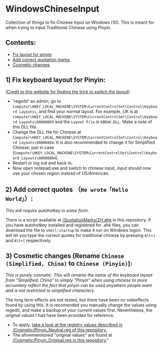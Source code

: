 # WindowsChineseInput
Collection of things to fix Chinese Input on Windows (10).
This is meant for when trying to input Traditional Chinese using Pinyin.

## Contents:
 - [Fix layout for pinyin](https://github.com/null-von-sushi/WindowsChineseInput/blob/master/README.md#1-fix-keyboard-layout-for-pinyin)
 - [Add correct quotation marks](https://github.com/null-von-sushi/WindowsChineseInput#2-add-correct-quotes-he-wrote-hello-world)
 - [Cosmetic changes](https://github.com/null-von-sushi/WindowsChineseInput#3-cosmetic-changes-rename-chinese-simplified-china-to-chinese-pinyin)

## 1) Fix keyboard layout for Pinyin:
([Credit to this website for finding the trick to switch the layout](http://xahlee.info/comp/Chinese_input_with_Dvorak.html)) 
 
 - 'regedit' as admin, go to `Computer\HKEY_LOCAL_MACHINE\SYSTEM\CurrentControlSet\Control\Keyboard Layouts\`, and find your normal layout. For example, UK is at `Computer\HKEY_LOCAL_MACHINE\SYSTEM\CurrentControlSet\Control\Keyboard Layouts\00000809` and the `Layout File` is `KBDUK.DLL`. Make a note of this DLL file.
 - Change the DLL file for Chinese at `Computer\HKEY_LOCAL_MACHINE\SYSTEM\CurrentControlSet\Control\Keyboard Layouts\00000404`. It is also recommended to change it for Simplified Chinese, just in case (`Computer\HKEY_LOCAL_MACHINE\SYSTEM\CurrentControlSet\Control\Keyboard Layouts\00000804`).
 - Restart or log out and back in.
 - Now open notepad.exe and switch to chinese input, input should now use your chosen region instead of US/American.
 
## 2) Add correct quotes （`He wrote「Hello World」`）:
_This will require autohotkey in some form._
 
There is a script available at [/QuotationMarks/ZH.ahk](https://github.com/null-von-sushi/WindowsChineseInput/blob/master/QuotationMarks/ZH.ahk) in this repository. If you have autohotkey installed and registered for .ahk files, you can download the file to `shell:startup` to make it run on Windows logon.
This will let you type the correct quotes for traditional chinese by pressing `Alt+[` and `Alt+]` respectively.
 
## 3) Cosmetic changes (Rename `Chinese (Simplified, China)` to `Chinese (Pinyin)`):
_This is purely cosmetic. This will rename the name of the keyboard layout from "Simplified, China" to simply "Pinyin" when using chinese to more accurately reflect the fact that pinyin can be used anywhere people want and is not restricted to simplified characters._
 
The long term effects are not tested, but there have been no sideeffects found by using this. It is recomended you manually change the values using regedit, and make a backup of your current values first. Nevertheless, the original values I had have been provided for reference.
 - To apply, [take a look at the registry values described in /Cosmetic/Pinyin_Neutral.reg of this repository.](https://github.com/null-von-sushi/WindowsChineseInput/blob/master/Cosmetic/Pinyin_Neutral.reg)
 - The aforementioned "original values" are found at [/Cosmetic/Pinyin_Original.reg in this repository.](https://github.com/null-von-sushi/WindowsChineseInput/blob/master/Cosmetic/Pinyin_Original.reg)"
